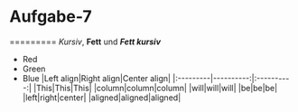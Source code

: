 # Aufgabe-7
=========
_Kursiv_, __Fett__ und ___Fett kursiv___
-   Red
-   Green
-   Blue
|Left align|Right align|Center align|
|:---------|----------:|:----------:|
|This|This|This|
|column|column|column|
|will|will|will|
|be|be|be|
|left|right|center|
|aligned|aligned|aligned|
